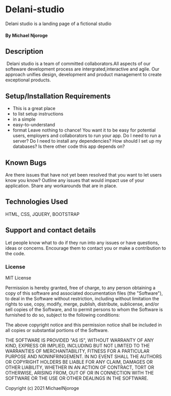 # Delani-studio
Delani studio is a landing page of a fictional studio

#### By **Michael Njoroge**

## Description
<img scr="./Pictures/dlan.png">
Delani studio is a team of committed collaborators.All aspects of our softeware development process are intergrated,interactive and agile.
Our approach unifies design, development and product management to create exceptional products.

## Setup/Installation Requirements
* This is a great place
* to list setup instructions
* in a simple
* easy-to-understand
* format
Leave nothing to chance! You want it to be easy for potential users, employers and collaborators to run your app. Do I need to run a server? Do I need to install any dependencies? How should I set up my databases? Is there other code this app depends on?

## Known Bugs
Are there issues that have not yet been resolved that you want to let users know you know? Outline any issues that would impact use of your application. Share any workarounds that are in place. 

## Technologies Used
HTML, CSS, JQUERY, BOOTSTRAP

## Support and contact details
Let people know what to do if they run into any issues or have questions, ideas or concerns.  Encourage them to contact you or make a contribution to the code.

### License
MIT License

Permission is hereby granted, free of charge, to any person obtaining a copy
of this software and associated documentation files (the "Software"), to deal
in the Software without restriction, including without limitation the rights
to use, copy, modify, merge, publish, distribute, sublicense, and/or sell
copies of the Software, and to permit persons to whom the Software is
furnished to do so, subject to the following conditions:

The above copyright notice and this permission notice shall be included in all
copies or substantial portions of the Software.

THE SOFTWARE IS PROVIDED "AS IS", WITHOUT WARRANTY OF ANY KIND, EXPRESS OR
IMPLIED, INCLUDING BUT NOT LIMITED TO THE WARRANTIES OF MERCHANTABILITY,
FITNESS FOR A PARTICULAR PURPOSE AND NONINFRINGEMENT. IN NO EVENT SHALL THE
AUTHORS OR COPYRIGHT HOLDERS BE LIABLE FOR ANY CLAIM, DAMAGES OR OTHER
LIABILITY, WHETHER IN AN ACTION OF CONTRACT, TORT OR OTHERWISE, ARISING FROM,
OUT OF OR IN CONNECTION WITH THE SOFTWARE OR THE USE OR OTHER DEALINGS IN THE
SOFTWARE.

Copyright (c) 2021 MichaelNjoroge
  
